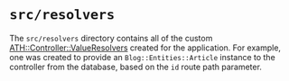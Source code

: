 # `src/resolvers`

The `src/resolvers` directory contains all of the custom [ATH::Controller::ValueResolvers](https://athenaframework.org/Framework/Controller/ValueResolvers/Interface/) created for the application. For example, one was created to provide an `Blog::Entities::Article` instance to the controller from the database, based on the `id` route path parameter.
